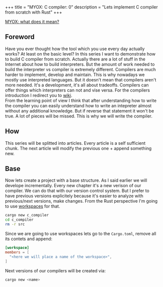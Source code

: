 +++
title = "MYOX: C compiler: 0"
description = "Lets implement C compiler from scratch with Rust"
+++

[MYOX: what does it mean?](@/blog/2020-06-29_myox.md)

## Foreword

Have you ever thought how the tool which you use every day actually works? At least on the basic level? In this series I want to demonstrate how to build C compiler from scratch. Actually there are a lot of stuff in the Internet about how to build interpreters. But the amount of work needed to build the interpreter vs compiler is extremely different. Compilers are much harder to implement, develop and maintain. This is why nowadays we mostly use interpreted languages. But it doesn't mean that compilers aren't more needed. It's a development, it's all about tradeoffs. Compilers can offer things which interpreters can not and vise versa. For the compilers introduction I redirect you to [wiki](https://en.wikipedia.org/wiki/Compiler).  
From the learning point of view I think that after understanding how to write the compiler you can easily understand how to write an intepreter almost without any additional knowledge. But if reverse that statement it won't be true. A lot of pieces will be missed. This is why we will write the compiler.  

## How

This series will be splitted into articles. Every article is a self sufficient chunk. The next article will modify the previous one + append something new.

## Base

Now lets create a project with a base structure. As I said earlier we will develope incrementally. Every new chapter it's a new verison of our compiler. We can do that with our version control system. But I prefer to have previous versions explicitely because it's easier to analyze with previous/next versions, make changes. From the Rust perspective I'm going to use [workspaces](https://doc.rust-lang.org/book/ch14-03-cargo-workspaces.html) for that.


```bash
cargo new c_compiler
cd c_compiler
rm -r src
```

Since we are going to use workspaces lets go to the `Cargo.toml`, remove all its contets and append:

```toml
[workspace]
members = [
  "<here we will place a name of the workspace>",
]
```

Next versions of our compilers will be created via: 

```bash
cargo new <name>
```
